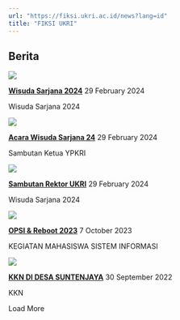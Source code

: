```yaml
---
url: "https://fiksi.ukri.ac.id/news?lang=id"
title: "FIKSI UKRI"
---
```


## Berita

![](https://fiksi.ukri.ac.id/storage/upload/file/berita/thumbnail/file_1709555014_wisuda_sarjana_2024.webp)

[**Wisuda Sarjana 2024**](https://fiksi.ukri.ac.id/news-read/NTEzNDA-wisuda-sarjana-2024) 29 February 2024

Wisuda Sarjana 2024



![](https://fiksi.ukri.ac.id/storage/upload/file/berita/thumbnail/file_1709555451_acara_wisuda_sarjana_24.jpg)

[**Acara Wisuda Sarjana 24**](https://fiksi.ukri.ac.id/news-read/NTc3NTcuNQ-acara-wisuda-sarjana-24) 29 February 2024

Sambutan Ketua YPKRI



![](https://fiksi.ukri.ac.id/storage/upload/file/berita/thumbnail/file_1720084609__thumbnail.jpg)

[**Sambutan Rektor UKRI**](https://fiksi.ukri.ac.id/news-read/NjQxNzU-sambutan-rektor-ukri) 29 February 2024

Wisuda Sarjana 2024



![](https://fiksi.ukri.ac.id/storage/upload/file/berita/thumbnail/file_1699430694_opsi_&_reboot_2023.jpg)

[**OPSI & Reboot 2023**](https://fiksi.ukri.ac.id/news-read/NjQxNy41-opsi-reboot-2023) 7 October 2023

KEGIATAN MAHASISWA SISTEM INFORMASI



![](https://fiksi.ukri.ac.id/storage/upload/file/berita/thumbnail/file_1709288942_kkn_di_desa_suntenjaya.jpg)

[**KKN DI DESA SUNTENJAYA**](https://fiksi.ukri.ac.id/news-read/NDQ5MjIuNQ-kkn-di-desa-suntenjaya) 30 September 2022

KKN



Load More